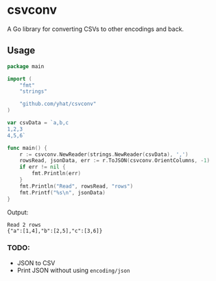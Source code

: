 # csvconv

A Go library for converting CSVs to other encodings and back.

## Usage

```go
package main

import (
	"fmt"
	"strings"

	"github.com/yhat/csvconv"
)

var csvData = `a,b,c
1,2,3
4,5,6`

func main() {
	r := csvconv.NewReader(strings.NewReader(csvData), ',')
	rowsRead, jsonData, err := r.ToJSON(csvconv.OrientColumns, -1)
	if err != nil {
		fmt.Println(err)
	}
	fmt.Println("Read", rowsRead, "rows")
	fmt.Printf("%s\n", jsonData)
}
```

Output:

```
Read 2 rows
{"a":[1,4],"b":[2,5],"c":[3,6]}
```


### TODO:
* JSON to CSV
* Print JSON without using `encoding/json`

